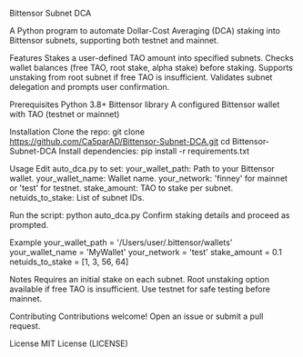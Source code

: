 Bittensor Subnet DCA

A Python program to automate Dollar-Cost Averaging (DCA) staking into Bittensor subnets, supporting both testnet and mainnet.

Features
Stakes a user-defined TAO amount into specified subnets.
Checks wallet balances (free TAO, root stake, alpha stake) before staking.
Supports unstaking from root subnet if free TAO is insufficient.
Validates subnet delegation and prompts user confirmation.

Prerequisites
Python 3.8+
Bittensor library
A configured Bittensor wallet with TAO (testnet or mainnet)

Installation
Clone the repo:
git clone https://github.com/Ca5parAD/Bittensor-Subnet-DCA.git
cd Bittensor-Subnet-DCA
Install dependencies:
pip install -r requirements.txt

Usage
Edit auto_dca.py to set:
your_wallet_path: Path to your Bittensor wallet.
your_wallet_name: Wallet name.
your_network: 'finney' for mainnet or 'test' for testnet.
stake_amount: TAO to stake per subnet.
netuids_to_stake: List of subnet IDs.

Run the script:
python auto_dca.py
Confirm staking details and proceed as prompted.

Example
your_wallet_path = '/Users/user/.bittensor/wallets'
your_wallet_name = 'MyWallet'
your_network = 'test'
stake_amount = 0.1
netuids_to_stake = [1, 3, 56, 64]

Notes
Requires an initial stake on each subnet.
Root unstaking option available if free TAO is insufficient.
Use testnet for safe testing before mainnet.

Contributing
Contributions welcome! Open an issue or submit a pull request.

License
MIT License (LICENSE)